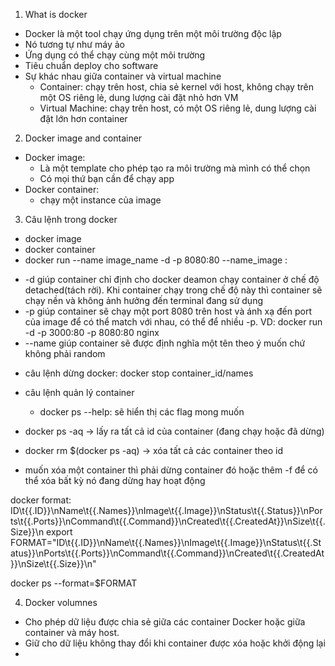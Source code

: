 1. What is docker

- Docker là một tool chạy ứng dụng trên một môi trường độc lập
- Nó tương tự như máy ảo
- Ứng dụng có thể chạy cùng một môi trường
- Tiêu chuẩn deploy cho software
- Sự khác nhau giữa container và virtual machine
  - Container: chạy trên host, chia sẻ kernel với host, không chạy trên một OS riêng lẻ, dung lượng cài đặt nhỏ hơn VM
  - Virtual Machine: chạy trên host, có một OS riêng lẻ, dung lượng cài đặt lớn hơn container

2. Docker image and container

- Docker image:
  - Là một template cho phép tạo ra môi trường mà mình có thể chọn
  - Có mọi thứ bạn cần để chạy app
- Docker container:
  - chạy một instance của image

3. Câu lệnh trong docker

- docker image
- docker container
- docker run --name image_name -d -p 8080:80 --name_image :

* -d giúp container chỉ định cho docker deamon chạy container ở chế độ detached(tách rời). Khi container chạy trong chế độ này thì container sẽ chạy nền và không ảnh hưởng đến terminal đang sử dụng
* -p giúp container sẽ chạy một port 8080 trên host và ánh xạ đến port của image để có thể match với nhau, có thể để nhiều -p. VD: docker run -d -p 3000:80 -p 8080:80 nginx
* --name giúp container sẽ được định nghĩa một tên theo ý muốn chứ không phải random

- câu lệnh dừng docker: docker stop container_id/names
- câu lệnh quản lý container

  - docker ps --help: sẽ hiển thị các flag mong muốn

- docker ps -aq -> lấy ra tất cả id của container (đang chạy hoặc đã dừng)
- docker rm $(docker ps -aq) -> xóa tất cả các container theo id
- muốn xóa một container thì phải dừng container đó hoặc thêm -f để có thể xóa bất kỳ nó đang dừng hay hoạt động

docker format: ID\t{{.ID}}\nName\t{{.Names}}\nImage\t{{.Image}}\nStatus\t{{.Status}}\nPorts\t{{.Ports}}\nCommand\t{{.Command}}\nCreated\t{{.CreatedAt}}\nSize\t{{.Size}}\n
export FORMAT="ID\t{{.ID}}\nName\t{{.Names}}\nImage\t{{.Image}}\nStatus\t{{.Status}}\nPorts\t{{.Ports}}\nCommand\t{{.Command}}\nCreated\t{{.CreatedAt}}\nSize\t{{.Size}}\n"

docker ps --format=$FORMAT

4. Docker volumnes
- Cho phép dữ liệu được chia sẻ giữa các container Docker hoặc giữa container và máy host.
- Giữ cho dữ liệu không thay đổi khi container được xóa hoặc khởi động lại
- 